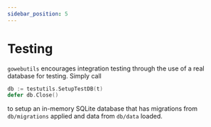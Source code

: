 ```yaml
---
sidebar_position: 5
---
```


# Testing

`gowebutils` encourages integration testing through the use of a real database for testing. Simply call

```go
db := testutils.SetupTestDB(t)
defer db.Close()
```

to setup an in-memory SQLite database that has migrations from `db/migrations` applied and data from `db/data` loaded.
